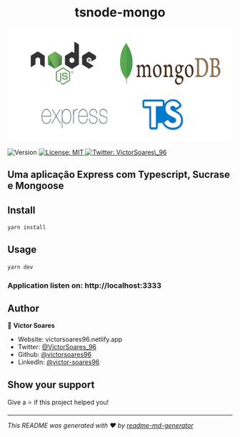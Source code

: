 <h1 align="center">tsnode-mongo</h1>

<div align="center">
  <img alt="logo" src="./portfolio/apresentation.gif"/>
</div>

<p>
  <img alt="Version" src="https://img.shields.io/badge/version-1.0.0-blue.svg?cacheSeconds=2592000" />
  <a href="#" target="_blank">
    <img alt="License: MIT" src="https://img.shields.io/badge/License-MIT-yellow.svg" />
  </a>
  <a href="https://twitter.com/VictorSoares\_96" target="_blank">
    <img alt="Twitter: VictorSoares\_96" src="https://img.shields.io/twitter/follow/VictorSoares\_96.svg?style=social" />
  </a>
</p>

## Uma aplicação Express com Typescript, Sucrase e Mongoose

## Install

```sh
yarn install
```

## Usage

```sh
yarn dev
```

### Application listen on: http://localhost:3333

## Author

👤 **Victor Soares**

* Website: victorsoares96.netlify.app
* Twitter: [@VictorSoares\_96](https://twitter.com/VictorSoares\_96)
* Github: [@victorsoares96](https://github.com/victorsoares96)
* LinkedIn: [@victor-soares96](https://linkedin.com/in/victor-soares96)

## Show your support

Give a ⭐️ if this project helped you!

***
_This README was generated with ❤️ by [readme-md-generator](https://github.com/kefranabg/readme-md-generator)_